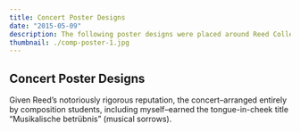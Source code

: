 ```yaml
---
title: Concert Poster Designs
date: "2015-05-09"
description: The following poster designs were placed around Reed College campus to promote a concert showcasing the final composition of advanced music students.
thumbnail: ./comp-poster-1.jpg
---
```


## Concert Poster Designs

Given Reed’s notoriously rigorous reputation, the concert–arranged entirely by composition students, including myself–earned the tongue-in-cheek title “Musikalische betrübnis” (musical sorrows).